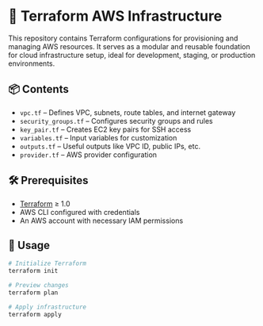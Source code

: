 # 🚀 Terraform AWS Infrastructure

This repository contains Terraform configurations for provisioning and managing AWS resources. It serves as a modular and reusable foundation for cloud infrastructure setup, ideal for development, staging, or production environments.

## 📦 Contents

- `vpc.tf` – Defines VPC, subnets, route tables, and internet gateway
- `security_groups.tf` – Configures security groups and rules
- `key_pair.tf` – Creates EC2 key pairs for SSH access
- `variables.tf` – Input variables for customization
- `outputs.tf` – Useful outputs like VPC ID, public IPs, etc.
- `provider.tf` – AWS provider configuration

## 🛠️ Prerequisites

- [Terraform](https://www.terraform.io/downloads) ≥ 1.0
- AWS CLI configured with credentials
- An AWS account with necessary IAM permissions

## 🚀 Usage

```bash
# Initialize Terraform
terraform init

# Preview changes
terraform plan

# Apply infrastructure
terraform apply